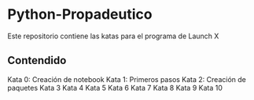 # Python-Propadeutico
Este repositorio contiene las katas para el programa de Launch X

## Contendido 
Kata 0: Creación de notebook
Kata 1: Primeros pasos
Kata 2: Creación de paquetes
Kata 3
Kata 4
Kata 5
Kata 6
Kata 7
Kata 8
Kata 9
Kata 10
